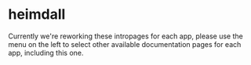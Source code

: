 # heimdall

Currently we're reworking these intropages for each app, please use the menu on the left to select other available documentation pages for each app, including this one.
